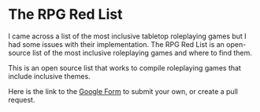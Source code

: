 # The RPG Red List

I came across a list of the most inclusive tabletop roleplaying games but I had some issues with their implementation. The RPG Red List is an open-source list of the most inclusive roleplaying games and where to find them.

This is an open source list that works to compile roleplaying games that include inclusive themes. 

Here is the link to the [Google Form](https://forms.gle/9nRb7tLrvJyqqWWe7) to submit your own, or create a pull request.
